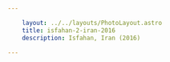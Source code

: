 ```yaml
---

    layout: ../../layouts/PhotoLayout.astro
    title: isfahan-2-iran-2016
    description: Isfahan, Iran (2016)

---
```

